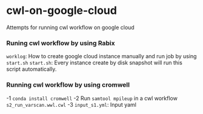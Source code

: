 # cwl-on-google-cloud
 Attempts for running cwl workflow on google cloud

### Runing cwl workflow by using Rabix
`worklog`: How to create google cloud instance manually and run job by using `start.sh`
`start.sh`: Every instance create by disk snapshot will run this script automatically. 

### Running cwl workflow by using cromwell
-1 `conda install cromwell`
-2 Run `samtool mpileup` in a cwl workflow `s2_run_varscan.wwl.cwl`
-3 `input_s1.yml`: Input yaml 
